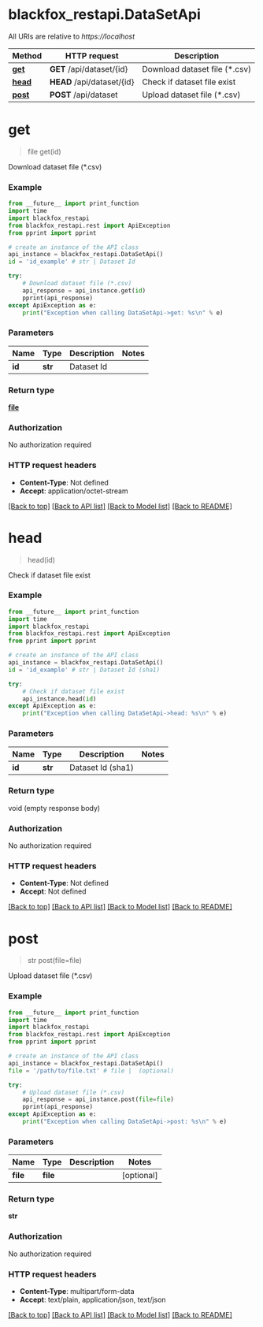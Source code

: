 # blackfox_restapi.DataSetApi

All URIs are relative to *https://localhost*

Method | HTTP request | Description
------------- | ------------- | -------------
[**get**](DataSetApi.md#get) | **GET** /api/dataset/{id} | Download dataset file (*.csv)
[**head**](DataSetApi.md#head) | **HEAD** /api/dataset/{id} | Check if dataset file exist
[**post**](DataSetApi.md#post) | **POST** /api/dataset | Upload dataset file (*.csv)


# **get**
> file get(id)

Download dataset file (*.csv)

### Example
```python
from __future__ import print_function
import time
import blackfox_restapi
from blackfox_restapi.rest import ApiException
from pprint import pprint

# create an instance of the API class
api_instance = blackfox_restapi.DataSetApi()
id = 'id_example' # str | Dataset Id

try:
    # Download dataset file (*.csv)
    api_response = api_instance.get(id)
    pprint(api_response)
except ApiException as e:
    print("Exception when calling DataSetApi->get: %s\n" % e)
```

### Parameters

Name | Type | Description  | Notes
------------- | ------------- | ------------- | -------------
 **id** | **str**| Dataset Id | 

### Return type

[**file**](file.md)

### Authorization

No authorization required

### HTTP request headers

 - **Content-Type**: Not defined
 - **Accept**: application/octet-stream

[[Back to top]](#) [[Back to API list]](../README.md#documentation-for-api-endpoints) [[Back to Model list]](../README.md#documentation-for-models) [[Back to README]](../README.md)

# **head**
> head(id)

Check if dataset file exist

### Example
```python
from __future__ import print_function
import time
import blackfox_restapi
from blackfox_restapi.rest import ApiException
from pprint import pprint

# create an instance of the API class
api_instance = blackfox_restapi.DataSetApi()
id = 'id_example' # str | Dataset Id (sha1)

try:
    # Check if dataset file exist
    api_instance.head(id)
except ApiException as e:
    print("Exception when calling DataSetApi->head: %s\n" % e)
```

### Parameters

Name | Type | Description  | Notes
------------- | ------------- | ------------- | -------------
 **id** | **str**| Dataset Id (sha1) | 

### Return type

void (empty response body)

### Authorization

No authorization required

### HTTP request headers

 - **Content-Type**: Not defined
 - **Accept**: Not defined

[[Back to top]](#) [[Back to API list]](../README.md#documentation-for-api-endpoints) [[Back to Model list]](../README.md#documentation-for-models) [[Back to README]](../README.md)

# **post**
> str post(file=file)

Upload dataset file (*.csv)

### Example
```python
from __future__ import print_function
import time
import blackfox_restapi
from blackfox_restapi.rest import ApiException
from pprint import pprint

# create an instance of the API class
api_instance = blackfox_restapi.DataSetApi()
file = '/path/to/file.txt' # file |  (optional)

try:
    # Upload dataset file (*.csv)
    api_response = api_instance.post(file=file)
    pprint(api_response)
except ApiException as e:
    print("Exception when calling DataSetApi->post: %s\n" % e)
```

### Parameters

Name | Type | Description  | Notes
------------- | ------------- | ------------- | -------------
 **file** | **file**|  | [optional] 

### Return type

**str**

### Authorization

No authorization required

### HTTP request headers

 - **Content-Type**: multipart/form-data
 - **Accept**: text/plain, application/json, text/json

[[Back to top]](#) [[Back to API list]](../README.md#documentation-for-api-endpoints) [[Back to Model list]](../README.md#documentation-for-models) [[Back to README]](../README.md)

